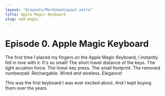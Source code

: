 ```yaml
---
layout: "@layouts/MarkdownLayout.astro"
title: Apple Magic Keyboard
slug: ep0-magic
---
```


# Episode 0. Apple Magic Keyboard

The first time I placed my fingers on the Apple Magic Keyboard, I instantly fell in love with it. It's so small! The short travel distance of the keys. The light acuation force. The linear key press. The small footprint. The removed numberpad. Rechargable. Wired _and_ wireless. Elegance!

This was the first keyboard I was ever excited about. And I kept buying them over the years.
